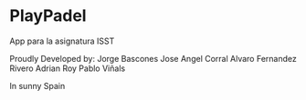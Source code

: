 # PlayPadel
App para la asignatura ISST 

Proudly Developed by:
      Jorge Bascones
      Jose Angel Corral
      Alvaro Fernandez Rivero
      Adrian Roy 
      Pablo Viñals
      
In sunny Spain 
